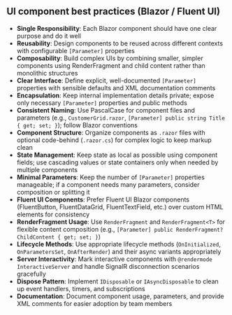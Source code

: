 ## UI component best practices (Blazor / Fluent UI)

- **Single Responsibility**: Each Blazor component should have one clear purpose and do it well
- **Reusability**: Design components to be reused across different contexts with configurable `[Parameter]` properties
- **Composability**: Build complex UIs by combining smaller, simpler components using RenderFragment and child content rather than monolithic structures
- **Clear Interface**: Define explicit, well-documented `[Parameter]` properties with sensible defaults and XML documentation comments
- **Encapsulation**: Keep internal implementation details private; expose only necessary `[Parameter]` properties and public methods
- **Consistent Naming**: Use PascalCase for component files and parameters (e.g., `CustomerGrid.razor`, `[Parameter] public string Title { get; set; }`); follow Blazor conventions
- **Component Structure**: Organize components as `.razor` files with optional code-behind (`.razor.cs`) for complex logic to keep markup clean
- **State Management**: Keep state as local as possible using component fields; use cascading values or state containers only when needed by multiple components
- **Minimal Parameters**: Keep the number of `[Parameter]` properties manageable; if a component needs many parameters, consider composition or splitting it
- **Fluent UI Components**: Prefer Fluent UI Blazor components (FluentButton, FluentDataGrid, FluentTextField, etc.) over custom HTML elements for consistency
- **RenderFragment Usage**: Use `RenderFragment` and `RenderFragment<T>` for flexible content composition (e.g., `[Parameter] public RenderFragment? ChildContent { get; set; }`)
- **Lifecycle Methods**: Use appropriate lifecycle methods (`OnInitialized`, `OnParametersSet`, `OnAfterRender`) and their async variants appropriately
- **Server Interactivity**: Mark interactive components with `@rendermode InteractiveServer` and handle SignalR disconnection scenarios gracefully
- **Dispose Pattern**: Implement `IDisposable` or `IAsyncDisposable` to clean up event handlers, timers, and subscriptions
- **Documentation**: Document component usage, parameters, and provide XML comments for easier adoption by team members

